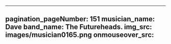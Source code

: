------
pagination_pageNumber: 151
musician_name: Dave
band_name: The Futureheads.
img_src: images/musician0165.png
onmouseover_src: 
------